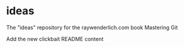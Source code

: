 # ideas
The "ideas" repository for the raywenderlich.com book Mastering Git

Add the new clickbait README content
